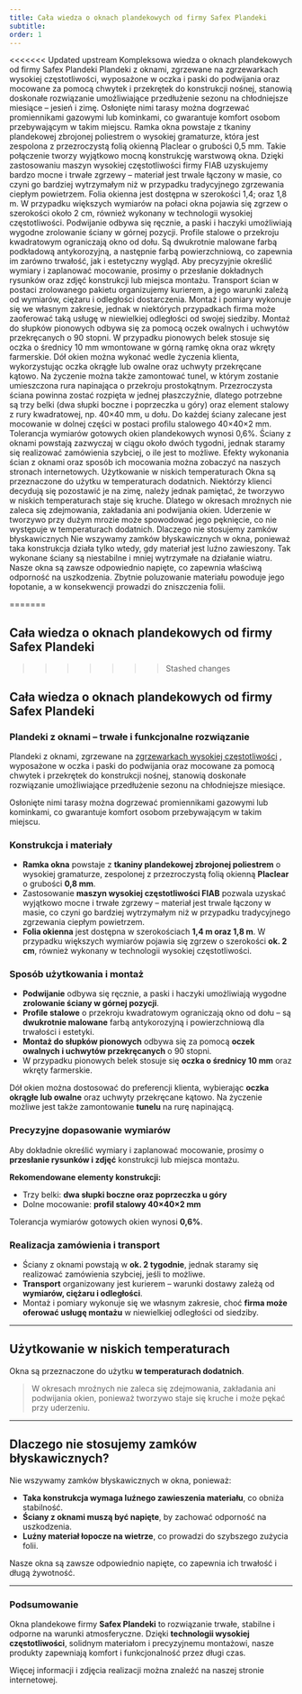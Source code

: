 ```yaml
---
title: Cała wiedza o oknach plandekowych od firmy Safex Plandeki
subtitle:
order: 1
---
```


<<<<<<< Updated upstream Kompleksowa wiedza o oknach plandekowych od firmy Safex
Plandeki Plandeki z oknami, zgrzewane na zgrzewarkach wysokiej częstotliwości,
wyposażone w oczka i paski do podwijania oraz mocowane za pomocą chwytek i
przekrętek do konstrukcji nośnej, stanowią doskonałe rozwiązanie umożliwiające
przedłużenie sezonu na chłodniejsze miesiące – jesień i zimę. Osłonięte nimi
tarasy można dogrzewać promiennikami gazowymi lub kominkami, co gwarantuje
komfort osobom przebywającym w takim miejscu. Ramka okna powstaje z tkaniny
plandekowej zbrojonej poliestrem o wysokiej gramaturze, która jest zespolona z
przezroczystą folią okienną Placlear o grubości 0,5 mm. Takie połączenie tworzy
wyjątkowo mocną konstrukcję warstwową okna. Dzięki zastosowaniu maszyn wysokiej
częstotliwości firmy FIAB uzyskujemy bardzo mocne i trwałe zgrzewy – materiał
jest trwale łączony w masie, co czyni go bardziej wytrzymałym niż w przypadku
tradycyjnego zgrzewania ciepłym powietrzem. Folia okienna jest dostępna w
szerokości 1,4; oraz 1,8 m. W przypadku większych wymiarów na połaci okna
pojawia się zgrzew o szerokości około 2 cm, również wykonany w technologii
wysokiej częstotliwości. Podwijanie odbywa się ręcznie, a paski i haczyki
umożliwiają wygodne zrolowanie ściany w górnej pozycji. Profile stalowe o
przekroju kwadratowym ograniczają okno od dołu. Są dwukrotnie malowane farbą
podkładową antykorozyjną, a następnie farbą powierzchniową, co zapewnia im
zarówno trwałość, jak i estetyczny wygląd. Aby precyzyjnie określić wymiary i
zaplanować mocowanie, prosimy o przesłanie dokładnych rysunków oraz zdjęć
konstrukcji lub miejsca montażu. Transport ścian w postaci zrolowanego pakietu
organizujemy kurierem, a jego warunki zależą od wymiarów, ciężaru i odległości
dostarczenia. Montaż i pomiary wykonuje się we własnym zakresie, jednak w
niektórych przypadkach firma może zaoferować taką usługę w niewielkiej
odległości od swojej siedziby. Montaż do słupków pionowych odbywa się za pomocą
oczek owalnych i uchwytów przekręcanych o 90 stopni. W przypadku pionowych belek
stosuje się oczka o średnicy 10 mm wmontowane w górną ramkę okna oraz wkręty
farmerskie. Dół okien można wykonać wedle życzenia klienta, wykorzystując oczka
okrągłe lub owalne oraz uchwyty przekręcane kątowo. Na życzenie można także
zamontować tunel, w którym zostanie umieszczona rura napinająca o przekroju
prostokątnym. Przezroczysta ściana powinna zostać rozpięta w jednej
płaszczyźnie, dlatego potrzebne są trzy belki (dwa słupki boczne i poprzeczka u
góry) oraz element stalowy z rury kwadratowej, np. 40×40 mm, u dołu. Do każdej
ściany zalecane jest mocowanie w dolnej części w postaci profilu stalowego
40×40×2 mm. Tolerancja wymiarów gotowych okien plandekowych wynosi 0,6%. Ściany
z oknami powstają zazwyczaj w ciągu około dwóch tygodni, jednak staramy się
realizować zamówienia szybciej, o ile jest to możliwe. Efekty wykonania ścian z
oknami oraz sposób ich mocowania można zobaczyć na naszych stronach
internetowych. Użytkowanie w niskich temperaturach Okna są przeznaczone do
użytku w temperaturach dodatnich. Niektórzy klienci decydują się pozostawić je
na zimę, należy jednak pamiętać, że tworzywo w niskich temperaturach staje się
kruche. Dlatego w okresach mroźnych nie zaleca się zdejmowania, zakładania ani
podwijania okien. Uderzenie w tworzywo przy dużym mrozie może spowodować jego
pęknięcie, co nie występuje w temperaturach dodatnich. Dlaczego nie stosujemy
zamków błyskawicznych Nie wszywamy zamków błyskawicznych w okna, ponieważ taka
konstrukcja działa tylko wtedy, gdy materiał jest luźno zawieszony. Tak wykonane
ściany są niestabilne i mniej wytrzymałe na działanie wiatru. Nasze okna są
zawsze odpowiednio napięte, co zapewnia właściwą odporność na uszkodzenia.
Zbytnie poluzowanie materiału powoduje jego łopotanie, a w konsekwencji prowadzi
do zniszczenia folii.

=======

## Cała wiedza o oknach plandekowych od firmy Safex Plandeki

> > > > > > > Stashed changes

## Cała wiedza o oknach plandekowych od firmy Safex Plandeki

### **Plandeki z oknami – trwałe i funkcjonalne rozwiązanie**

Plandeki z oknami, zgrzewane na
<a href="http://localhost:4000/oferta/park-maszynowy/zgrzewanie-wcz/" target="_blank">zgrzewarkach
wysokiej częstotliwości</a> , wyposażone w oczka i paski do podwijania oraz
mocowane za pomocą chwytek i przekrętek do konstrukcji nośnej, stanowią
doskonałe rozwiązanie umożliwiające przedłużenie sezonu na chłodniejsze
miesiące.

Osłonięte nimi tarasy można dogrzewać promiennikami gazowymi lub kominkami, co
gwarantuje komfort osobom przebywającym w takim miejscu.

### **Konstrukcja i materiały**

- **Ramka okna** powstaje z **tkaniny plandekowej zbrojonej poliestrem** o
  wysokiej gramaturze, zespolonej z przezroczystą folią okienną **Placlear** o
  grubości **0,8 mm**.
- Zastosowanie **maszyn wysokiej częstotliwości FIAB** pozwala uzyskać wyjątkowo
  mocne i trwałe zgrzewy – materiał jest trwale łączony w masie, co czyni go
  bardziej wytrzymałym niż w przypadku tradycyjnego zgrzewania ciepłym
  powietrzem.
- **Folia okienna** jest dostępna w szerokościach **1,4 m oraz 1,8 m**. W
  przypadku większych wymiarów pojawia się zgrzew o szerokości **ok. 2 cm**,
  również wykonany w technologii wysokiej częstotliwości.

### **Sposób użytkowania i montaż**

- **Podwijanie** odbywa się ręcznie, a paski i haczyki umożliwiają wygodne
  **zrolowanie ściany w górnej pozycji**.
- **Profile stalowe** o przekroju kwadratowym ograniczają okno od dołu – są
  **dwukrotnie malowane** farbą antykorozyjną i powierzchniową dla trwałości i
  estetyki.
- **Montaż do słupków pionowych** odbywa się za pomocą **oczek owalnych i
  uchwytów przekręcanych** o 90 stopni.
- W przypadku pionowych belek stosuje się **oczka o średnicy 10 mm** oraz wkręty
  farmerskie.

Dół okien można dostosować do preferencji klienta, wybierając **oczka okrągłe
lub owalne** oraz uchwyty przekręcane kątowo. Na życzenie możliwe jest także
zamontowanie **tunelu** na rurę napinającą.

### **Precyzyjne dopasowanie wymiarów**

Aby dokładnie określić wymiary i zaplanować mocowanie, prosimy o **przesłanie
rysunków i zdjęć** konstrukcji lub miejsca montażu.

**Rekomendowane elementy konstrukcji:**

- Trzy belki: **dwa słupki boczne oraz poprzeczka u góry**
- Dolne mocowanie: **profil stalowy 40×40×2 mm**

Tolerancja wymiarów gotowych okien wynosi **0,6%**.

### **Realizacja zamówienia i transport**

- Ściany z oknami powstają w **ok. 2 tygodnie**, jednak staramy się realizować
  zamówienia szybciej, jeśli to możliwe.
- **Transport** organizowany jest kurierem – warunki dostawy zależą od
  **wymiarów, ciężaru i odległości**.
- Montaż i pomiary wykonuje się we własnym zakresie, choć **firma może oferować
  usługę montażu** w niewielkiej odległości od siedziby.

---

## **Użytkowanie w niskich temperaturach**

Okna są przeznaczone do użytku **w temperaturach dodatnich**.

> W okresach mroźnych nie zaleca się zdejmowania, zakładania ani podwijania
> okien, ponieważ tworzywo staje się kruche i może pękać przy uderzeniu.

---

## **Dlaczego nie stosujemy zamków błyskawicznych?**

Nie wszywamy zamków błyskawicznych w okna, ponieważ:

- **Taka konstrukcja wymaga luźnego zawieszenia materiału**, co obniża
  stabilność.
- **Ściany z oknami muszą być napięte**, by zachować odporność na uszkodzenia.
- **Luźny materiał łopocze na wietrze**, co prowadzi do szybszego zużycia folii.

Nasze okna są zawsze odpowiednio napięte, co zapewnia ich trwałość i długą
żywotność.

---

### **Podsumowanie**

Okna plandekowe firmy **Safex Plandeki** to rozwiązanie trwałe, stabilne i
odporne na warunki atmosferyczne. Dzięki **technologii wysokiej
częstotliwości**, solidnym materiałom i precyzyjnemu montażowi, nasze produkty
zapewniają komfort i funkcjonalność przez długi czas.

Więcej informacji i zdjęcia realizacji można znaleźć na naszej stronie
internetowej.
